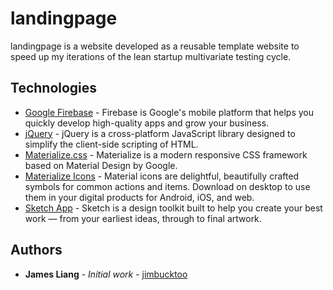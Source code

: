 # landingpage

landingpage is a website developed as a reusable template website to speed up my iterations of the lean startup multivariate testing cycle.

## Technologies

* [Google Firebase](https://firebase.google.com/) - Firebase is Google's mobile platform that helps you quickly develop high-quality apps and grow your business.
* [jQuery](https://developers.google.com/speed/libraries/#jquery) - jQuery is a cross-platform JavaScript library designed to simplify the client-side scripting of HTML.
* [Materialize.css](https://materializecss.com) - Materialize is a modern responsive CSS framework based on Material Design by Google.
* [Materialize Icons](https://material.io/tools/icons/?style=baseline) - Material icons are delightful, beautifully crafted symbols for common actions and items. Download on desktop to use them in your digital products for Android, iOS, and web.
* [Sketch App](https://www.sketchapp.com) - Sketch is a design toolkit built to help you create your best work — from your earliest ideas, through to final artwork.

## Authors

* **James Liang** - *Initial work* - [jimbucktoo](https://github.com/jimbucktoo/)
